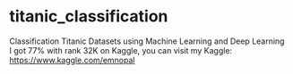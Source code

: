 # titanic_classification
Classification Titanic Datasets using Machine Learning and Deep Learning<br>
I got 77% with rank 32K on Kaggle, you can visit my Kaggle: https://www.kaggle.com/emnopal
